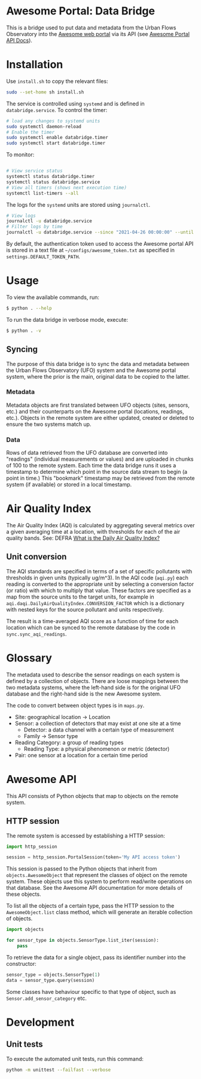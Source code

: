 # Awesome Portal: Data Bridge

This is a bridge used to put data and metadata from the Urban Flows Observatory into the [Awesome web portal](http://portal.sheffield.ac.uk/) via its API (see [Awesome Portal API Docs](https://ufapidocs.clients.builtonawesomeness.co.uk/)).

# Installation

Use `install.sh` to copy the relevant files:

```bash
sudo --set-home sh install.sh
```

The service is controlled using `systemd` and is defined in `databridge.service`. To control the timer:

```bash
# load any changes to systemd units
sudo systemctl daemon-reload
# Enable the timer
sudo systemctl enable databridge.timer
sudo systemctl start databridge.timer
```

To monitor:

```bash

# View service status
systemctl status databridge.timer
systemctl status databridge.service
# View all timers (shows next execution time)
systemctl list-timers --all
```

The logs for the `systemd` units are stored using `journalctl`.

```bash
# View logs
journalctl -u databridge.service
# Filter logs by time
journalctl -u databridge.service --since "2021-04-26 00:00:00" --until "2021-04-26 01:00:00"
```

By default, the authentication token used to access the Awesome portal API is stored in a text file at `~/configs/awesome_token.txt` as specified in `settings.DEFAULT_TOKEN_PATH`.

# Usage

To view the available commands, run:

```bash
$ python . --help
```

To run the data bridge in verbose mode, execute:

```bash
$ python . -v
```

## Syncing

The purpose of this data bridge is to sync the data and metadata between the Urban Flows Observatory (UFO) system and the Awesome portal system, where the prior is the main, original data to be copied to the latter.

### Metadata

Metadata objects are first translated between UFO objects (sites, sensors, etc.) and their counterparts on the Awesome portal (locations, readings, etc.). Objects in the remote system are either updated, created or deleted to ensure the two systems match up.

### Data

Rows of data retrieved from the UFO database are converted into "readings" (individual measurements or values) and are uploaded in chunks of 100 to the remote system. Each time the data bridge runs it uses a timestamp to determine which point in the source data stream to begin (a point in time.) This "bookmark" timestamp may be retrieved from the remote system (if available) or stored in a local timestamp.

# Air Quality Index

The Air Quality Index (AQI) is calculated by aggregating several metrics over a given averaging time at a location, with thresholds for each of the air quality bands. See: DEFRA [What is the Daily Air Quality Index?](https://uk-air.defra.gov.uk/air-pollution/daqi?view=more-info)

## Unit conversion

The AQI standards are specified in terms of a set of specific pollutants with thresholds in given units (typically ug/m^3). In the AQI code (`aqi.py`) each reading is converted to the appropriate unit by selecting a conversion factor (or ratio) with which to multiply that value. These factors are specified as a map from the source units to the target units, for example in `aqi.daqi.DailyAirQualityIndex.CONVERSION_FACTOR` which is a dictionary with nested keys for the source pollutant and units respectively.

The result is a time-averaged AQI score as a function of time for each location which can be synced to the remote database by the code in `sync.sync_aqi_readings`.

# Glossary

The metadata used to describe the sensor readings on each system is defined by a collection of objects. There are loose mappings between the two metadata systems, where the left-hand side is for the original UFO database and the right-hand side is the new Awesome system.

The code to convert between object types is in `maps.py`.

* Site: geographical location -> Location
* Sensor: a collection of detectors that may exist at one site at a time
  * Detector: a data channel with a certain type of measurement
  * Family -> Sensor type
* Reading Category: a group of reading types
  * Reading Type: a physical phenomenon or metric (detector)
* Pair: one sensor at a location for a certain time period

# Awesome API

This API consists of Python objects that map to objects on the remote system.

## HTTP session

The remote system is accessed by establishing a HTTP session:

```python
import http_session

session = http_session.PortalSession(token='My API access token')
```

This session is passed to the Python objects that inherit from `objects.AwesomeObject` that represent the classes of object on the remote system. These objects use this system to perform read/write operations on that database. See the Awesome API documentation for more details of these objects.

To list all the objects of a certain type, pass the HTTP session to the `AwesomeObject.list` class method, which will generate an iterable collection of objects.

```python
import objects

for sensor_type in objects.SensorType.list_iter(session):
    pass
```

To retrieve the data for a single object, pass its identifier number into the constructor:

```python
sensor_type = objects.SensorType(1)
data = sensor_type.query(session)
```

Some classes have behaviour specific to that type of object, such as `Sensor.add_sensor_category` etc.

# Development

## Unit tests

To execute the automated unit tests, run this command:

```bash
python -m unittest --failfast --verbose
```

